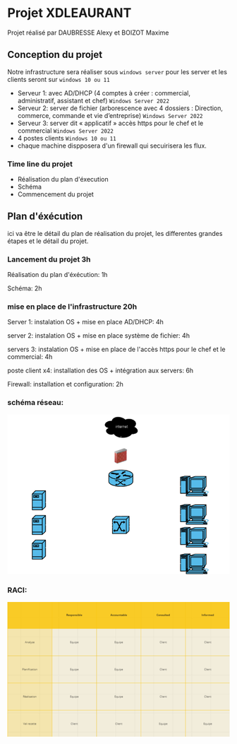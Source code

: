 # Projet XDLEAURANT

Projet réalisé par DAUBRESSE Alexy et BOIZOT Maxime


## Conception du projet

Notre infrastructure sera réaliser sous `windows server` pour les server et les clients seront sur `windows 10 ou 11`

- Serveur 1:  avec AD/DHCP (4 comptes à créer : commercial, administratif, assistant et chef) `Windows Server 2022`
- Serveur 2:  server de fichier (arborescence avec 4 dossiers : Direction, commerce, commande et
vie d’entreprise) `Windows Server 2022`
- Serveur 3: server dit « applicatif » accès https pour le chef et le commercial `Windows Server 2022`
- 4 postes clients `Windows 10 ou 11` 
-  chaque machine dispposera d'un firewall qui secuirisera les flux.

### Time line du projet
- Réalisation du plan d'éxecution
- Schéma
- Commencement du projet

## Plan d'éxécution

ici va être le détail du plan de réalisation du projet, les differentes grandes étapes et le détail du projet.

### Lancement du projet 3h

Réalisation du plan d'éxécution: 1h

Schéma: 2h

### mise en place de l'infrastructure 20h

Server 1: instalation OS + mise en place AD/DHCP: 4h

server 2: instalation OS + mise en place système de fichier: 4h

servers 3: instalation OS + mise en place de l'accès https pour le chef et le commercial: 4h

poste client x4: installation des OS + intégration aux servers: 6h

Firewall: installation et configuration: 2h


### schéma réseau:

![](/schema-réseau.png)

### RACI:
![](/raci.png)